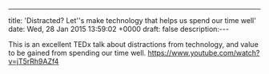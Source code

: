 ---
title: 'Distracted? Let''s make technology that helps us spend our time well'
date: Wed, 28 Jan 2015 13:59:02 +0000
draft: false
description:---

This is an excellent TEDx talk about distractions from technology, and value to be gained from spending our time well. https://www.youtube.com/watch?v=jT5rRh9AZf4